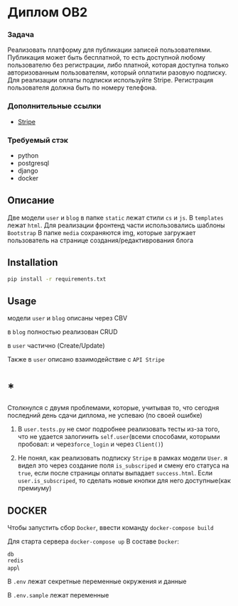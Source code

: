 # Диплом OB2

### Задача

Реализовать платформу для публикации записей пользователями. Публикация может быть бесплатной, то есть доступной любому пользователю без регистрации, либо платной, которая доступна только авторизованным пользователям, который оплатили разовую подписку. Для реализации оплаты подписки используйте Stripe. Регистрация пользователя должна быть по номеру телефона.

### Дополнительные ссылки

- [Stripe](https://stripe.com/docs/api)

### Требуемый стэк

- python
- postgresql
- django
- docker

## Описание
Две модели ```user``` и ```blog```
в папке ```static``` лежат стили ```cs``` и ```js```. В ```templates```
лежат ```html```. Для реализации фронтенд части использовались шаблоны ```Bootstrap```
В папке ```media``` сохраняются img, которые загружает пользователь на странице создания/редактиврования блога

## Installation

```bash
pip install -r requirements.txt
```

## Usage

модели ```user``` и ```blog``` описаны через CBV

в ```blog``` полностью реализован CRUD

в ```user``` частично (Create/Update)

Также в ```user``` описано взаимодействие с ```API Stripe```

# *

Столкнулся с двумя проблемами, которые, учитывая то, что сегодня последний день сдачи диплома, не успеваю (по своей
ошибке)

1. В ```user.tests.py``` не смог подробнее реализовать тесты из-за того, что не удается залогинить ```self.user```(всеми
   способами, которыми пробовал: и через```force_login``` и через ```Client()```)

2. Не понял, как реализовать подписку ```Stripe``` в рамках модели ```User```. я видел это через создание
   поля ```is_subscriped``` и смену его статуса на ```true```, если после страницы оплаты выпадает ```success.html```.
   Если ```user.is_subscriped```, то сделать новые кнопки для него доступные(как премиуму)

## DOCKER


Чтобы запустить сбор ```Docker```, ввести команду ```docker-compose build```

Для старта сервера ```docker-compose up```
В составе ```Docker```:

```db```\
```redis```\
```app```\



В ```.env``` лежат секретные переменные окружения и данные 

В ```.env.sample``` лежат переменные